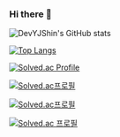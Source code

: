 ### Hi there 👋




![DevYJShin's GitHub stats](https://github-readme-stats.vercel.app/api?username=DevYJShin)


[![Top Langs](https://github-readme-stats.vercel.app/api/top-langs/?username=DevYJShin&layout=compact&langs_count=8)](https://github.com/DevYJShin/README.md)


[![Solved.ac Profile](https://mazassumnida.wtf/api/v2/generate_badge?boj=dev_yjshin)](https://solved.ac/dev_yjshin)

[![Solved.ac프로필](http://mazassumnida.wtf/api/generate_badge?boj=dev_yjshin)](https://solved.ac/dev_yjshin)


[![Solved.ac프로필](https://mazassumnida.wtf/api/v2/generate_badge?boj=dev_yjshin)](https://solved.ac/dev_yjshin)


[![Solved.ac
프로필](http://mazassumnida.wtf/api/mini/generate_badge?boj=dev_yjshin)](https://solved.ac/dev_yjshin)
